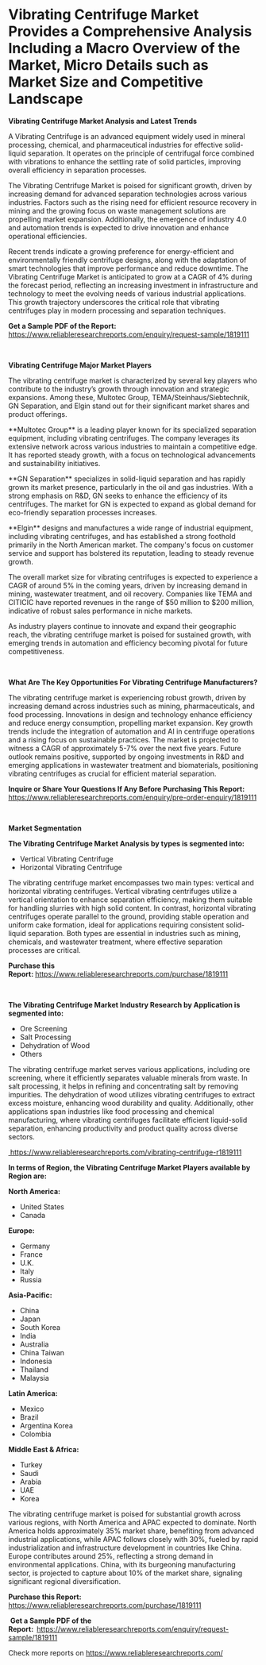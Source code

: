 <p><h1>Vibrating Centrifuge Market Provides a Comprehensive Analysis Including a Macro Overview of the Market, Micro Details such as Market Size and Competitive Landscape</h1></p><p><strong>Vibrating Centrifuge Market Analysis and Latest Trends</strong></p>
<p><p>A Vibrating Centrifuge is an advanced equipment widely used in mineral processing, chemical, and pharmaceutical industries for effective solid-liquid separation. It operates on the principle of centrifugal force combined with vibrations to enhance the settling rate of solid particles, improving overall efficiency in separation processes.</p><p>The Vibrating Centrifuge Market is poised for significant growth, driven by increasing demand for advanced separation technologies across various industries. Factors such as the rising need for efficient resource recovery in mining and the growing focus on waste management solutions are propelling market expansion. Additionally, the emergence of industry 4.0 and automation trends is expected to drive innovation and enhance operational efficiencies.</p><p>Recent trends indicate a growing preference for energy-efficient and environmentally friendly centrifuge designs, along with the adaptation of smart technologies that improve performance and reduce downtime. The Vibrating Centrifuge Market is anticipated to grow at a CAGR of 4% during the forecast period, reflecting an increasing investment in infrastructure and technology to meet the evolving needs of various industrial applications. This growth trajectory underscores the critical role that vibrating centrifuges play in modern processing and separation techniques.</p></p>
<p><strong>Get a Sample PDF of the Report:&nbsp;</strong> <a href="https://www.reliableresearchreports.com/enquiry/request-sample/1819111?utm_campaign=3543&utm_medium=2&utm_source=Github&utm_content=ia&utm_term=09042025&utm_id=vibrating-centrifuge">https://www.reliableresearchreports.com/enquiry/request-sample/1819111</a></p>
<p>&nbsp;</p>
<p><strong>Vibrating Centrifuge Major Market Players</strong></p>
<p><p>The vibrating centrifuge market is characterized by several key players who contribute to the industry’s growth through innovation and strategic expansions. Among these, Multotec Group, TEMA/Steinhaus/Siebtechnik, GN Separation, and Elgin stand out for their significant market shares and product offerings.</p><p>**Multotec Group** is a leading player known for its specialized separation equipment, including vibrating centrifuges. The company leverages its extensive network across various industries to maintain a competitive edge. It has reported steady growth, with a focus on technological advancements and sustainability initiatives.</p><p>**GN Separation** specializes in solid-liquid separation and has rapidly grown its market presence, particularly in the oil and gas industries. With a strong emphasis on R&D, GN seeks to enhance the efficiency of its centrifuges. The market for GN is expected to expand as global demand for eco-friendly separation processes increases.</p><p>**Elgin** designs and manufactures a wide range of industrial equipment, including vibrating centrifuges, and has established a strong foothold primarily in the North American market. The company's focus on customer service and support has bolstered its reputation, leading to steady revenue growth.</p><p>The overall market size for vibrating centrifuges is expected to experience a CAGR of around 5% in the coming years, driven by increasing demand in mining, wastewater treatment, and oil recovery. Companies like TEMA and CITICIC have reported revenues in the range of $50 million to $200 million, indicative of robust sales performance in niche markets.</p><p>As industry players continue to innovate and expand their geographic reach, the vibrating centrifuge market is poised for sustained growth, with emerging trends in automation and efficiency becoming pivotal for future competitiveness.</p></p>
<p>&nbsp;</p>
<p><strong>What Are The Key Opportunities For Vibrating Centrifuge Manufacturers?</strong></p>
<p><p>The vibrating centrifuge market is experiencing robust growth, driven by increasing demand across industries such as mining, pharmaceuticals, and food processing. Innovations in design and technology enhance efficiency and reduce energy consumption, propelling market expansion. Key growth trends include the integration of automation and AI in centrifuge operations and a rising focus on sustainable practices. The market is projected to witness a CAGR of approximately 5-7% over the next five years. Future outlook remains positive, supported by ongoing investments in R&D and emerging applications in wastewater treatment and biomaterials, positioning vibrating centrifuges as crucial for efficient material separation.</p></p>
<p><strong>Inquire or Share Your Questions If Any Before Purchasing This Report:</strong> <a href="https://www.reliableresearchreports.com/enquiry/pre-order-enquiry/1819111?utm_campaign=3543&utm_medium=2&utm_source=Github&utm_content=ia&utm_term=09042025&utm_id=vibrating-centrifuge">https://www.reliableresearchreports.com/enquiry/pre-order-enquiry/1819111</a></p>
<p>&nbsp;</p>
<p><strong>Market Segmentation</strong></p>
<p><strong>The Vibrating Centrifuge Market Analysis by types is segmented into:</strong></p>
<p><ul><li>Vertical Vibrating Centrifuge</li><li>Horizontal Vibrating Centrifuge</li></ul></p>
<p><p>The vibrating centrifuge market encompasses two main types: vertical and horizontal vibrating centrifuges. Vertical vibrating centrifuges utilize a vertical orientation to enhance separation efficiency, making them suitable for handling slurries with high solid content. In contrast, horizontal vibrating centrifuges operate parallel to the ground, providing stable operation and uniform cake formation, ideal for applications requiring consistent solid-liquid separation. Both types are essential in industries such as mining, chemicals, and wastewater treatment, where effective separation processes are critical.</p></p>
<p><strong>Purchase this Report:&nbsp;</strong><a href="https://www.reliableresearchreports.com/purchase/1819111?utm_campaign=3543&utm_medium=2&utm_source=Github&utm_content=ia&utm_term=09042025&utm_id=vibrating-centrifuge">https://www.reliableresearchreports.com/purchase/1819111</a></p>
<p>&nbsp;</p>
<p><strong>The Vibrating Centrifuge Market Industry Research by Application is segmented into:</strong></p>
<p><ul><li>Ore Screening</li><li>Salt Processing</li><li>Dehydration of Wood</li><li>Others</li></ul></p>
<p><p>The vibrating centrifuge market serves various applications, including ore screening, where it efficiently separates valuable minerals from waste. In salt processing, it helps in refining and concentrating salt by removing impurities. The dehydration of wood utilizes vibrating centrifuges to extract excess moisture, enhancing wood durability and quality. Additionally, other applications span industries like food processing and chemical manufacturing, where vibrating centrifuges facilitate efficient liquid-solid separation, enhancing productivity and product quality across diverse sectors.</p></p>
<p><a href="https://www.reliableresearchreports.com/vibrating-centrifuge-r1819111?utm_campaign=3543&utm_medium=2&utm_source=Github&utm_content=ia&utm_term=09042025&utm_id=vibrating-centrifuge">&nbsp;https://www.reliableresearchreports.com/vibrating-centrifuge-r1819111</a></p>
<p><strong>In terms of Region, the Vibrating Centrifuge Market Players available by Region are:</strong></p>
<p>
    <p> <strong> North America: </strong>
        <ul>
            <li>United States</li>
            <li>Canada</li>
        </ul>
        </p> 
    <p> <strong> Europe: </strong>
        <ul>
            <li>Germany</li>
            <li>France</li>
            <li>U.K.</li>
            <li>Italy</li>
            <li>Russia</li>
        </ul>
        </p> 
    <p> <strong> Asia-Pacific: </strong>
        <ul>
            <li>China</li>
            <li>Japan</li>
            <li>South Korea</li>
            <li>India</li>
            <li>Australia</li>
            <li>China Taiwan</li>
            <li>Indonesia</li>
            <li>Thailand</li>
            <li>Malaysia</li>
        </ul>
        </p> 
    <p> <strong> Latin America: </strong>
        <ul>
            <li>Mexico</li>
            <li>Brazil</li>
            <li>Argentina Korea</li>
            <li>Colombia</li>
        </ul>
        </p> 
    <p> <strong> Middle East & Africa: </strong>
        <ul>
            <li>Turkey</li>
            <li>Saudi</li>
            <li>Arabia</li>
            <li>UAE</li>
            <li>Korea</li>
        </ul>
    </p>
    </p>
<p><p>The vibrating centrifuge market is poised for substantial growth across various regions, with North America and APAC expected to dominate. North America holds approximately 35% market share, benefiting from advanced industrial applications, while APAC follows closely with 30%, fueled by rapid industrialization and infrastructure development in countries like China. Europe contributes around 25%, reflecting a strong demand in environmental applications. China, with its burgeoning manufacturing sector, is projected to capture about 10% of the market share, signaling significant regional diversification.</p></p>
<p><strong>Purchase this Report: </strong><a href="https://www.reliableresearchreports.com/purchase/1819111?utm_campaign=3543&utm_medium=2&utm_source=Github&utm_content=ia&utm_term=09042025&utm_id=vibrating-centrifuge">https://www.reliableresearchreports.com/purchase/1819111</a></p>
<p>&nbsp;<strong>Get a Sample PDF of the Report:&nbsp;&nbsp;</strong><a href="https://www.reliableresearchreports.com/enquiry/request-sample/1819111?utm_campaign=3543&utm_medium=2&utm_source=Github&utm_content=ia&utm_term=09042025&utm_id=vibrating-centrifuge">https://www.reliableresearchreports.com/enquiry/request-sample/1819111</a></p>
<p><strong></strong></p>
<p>Check more reports on <a href="https://www.reliableresearchreports.com/?utm_campaign=3543&utm_medium=2&utm_source=Github&utm_content=ia&utm_term=09042025&utm_id=vibrating-centrifuge">https://www.reliableresearchreports.com/</a></p>